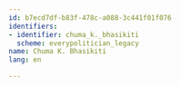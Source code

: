 ```yaml
---
id: b7ecd7df-b83f-478c-a088-3c441f01f076
identifiers:
- identifier: chuma_k._bhasikiti
  scheme: everypolitician_legacy
name: Chuma K. Bhasikiti
lang: en

---
```

